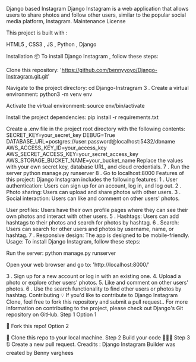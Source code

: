Django based Instagram Django Instagram is a web application that allows users to share photos and follow other users, similar to the popular social media platform, Instagram. Maintenance License

This project is built with :

HTML5 , CSS3 , JS , Python , Django

Installation 📦 To install Django Instagram , follow these steps:

Clone this repository: 'https://github.com/bennyyoyo/Django-Instragram.git.git'

Navigate to the project directory: cd Django-Instragram 3 . Create a virtual environment: python3 -m venv env

Activate the virtual environment: source env/bin/activate

Install the project dependencies: pip install -r requirements.txt

Create a .env file in the project root directory with the following contents: SECRET_KEY=your_secret_key DEBUG=True DATABASE_URL=postgres://user:password@localhost:5432/dbname AWS_ACCESS_KEY_ID=your_access_key AWS_SECRET_ACCESS_KEY=your_secret_access_key AWS_STORAGE_BUCKET_NAME=your_bucket_name Replace the values with your own secret key, database URL, and cloud credentials. 7 . Run the server python manage.py runserver 8 . Go to localhost:8000 Features of this project: Django Instagram includes the following features: 1 . User authentication: Users can sign up for an account, log in, and log out. 2 . Photo sharing: Users can upload and share photos with other users. 3 . Social interaction: Users can like and comment on other users' photos.

User profiles: Users have their own profile pages where they can see their own photos and interact with other users. 5 . Hashtags: Users can add hashtags to their photos and search for photos by hashtag. 6 . Search: Users can search for other users and photos by username, name, or hashtag. 7 . Responsive design: The app is designed to be mobile-friendly. Usage: To install Django Instagram, follow these steps:

Run the server: python manage.py runserver

Open your web browser and go to: 'http://localhost:8000/'

3 . Sign up for a new account or log in with an existing one. 4. Upload a photo or explore other users' photos. 5. Like and comment on other users' photos. 6 . Use the search functionality to find other users or photos by hashtag. Contributing 💡 If you'd like to contribute to Django Instagram Clone, feel free to fork this repository and submit a pull request.. For more information on contributing to the project, please check out Django's Git repository on GitHub. Step 1 Option 1

🍴 Fork this repo! Option 2

👯 Clone this repo to your local machine. Step 2 Build your code 🔨🔨🔨 Step 3 🔃 Create a new pull request. Creadits : Django Instagram Builder was created by Benny varghees
